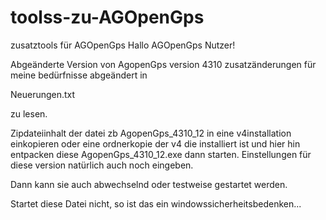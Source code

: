 # toolss-zu-AGOpenGps
zusatztools für AGOpenGps
Hallo AGOpenGps Nutzer!


Abgeänderte Version von AgopenGps version 4310
zusatzänderungen für meine bedürfnisse abgeändert in 

Neuerungen.txt 

zu lesen.

Zipdateiinhalt der datei zb AgopenGps_4310_12 in eine v4installation einkopieren
 oder eine ordnerkopie der v4 die installiert ist und hier hin entpacken
 diese AgopenGps_4310_12.exe dann starten. 
Einstellungen für diese version natürlich auch noch eingeben.
 
Dann kann sie auch  abwechselnd oder testweise gestartet werden.

Startet diese Datei nicht, so ist das ein windowssicherheitsbedenken...
